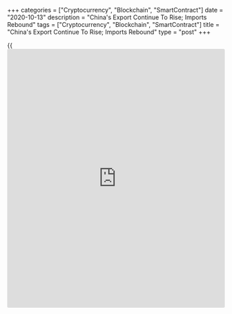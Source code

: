 +++
categories = ["Cryptocurrency", "Blockchain", "SmartContract"]
date = "2020-10-13"
description = "China's Export Continue To Rise; Imports Rebound"
tags = ["Cryptocurrency", "Blockchain", "SmartContract"]
title = "China's Export Continue To Rise; Imports Rebound"
type = "post"
+++

{{<iframe id="large-banner" src="https://www.bounty.group/#slide=6.0" width="100%" height="600" scrolling="no" style="border: 0px solid rgb(216, 221, 230); border-radius: 3px;">}}

China's exports continued to expand as global industrial operations
resumed gradually and imports rebounded in September driven by robust
domestic demand, official data revealed on Tuesday.

Data from the General Administration of Customs showed that exports grew
9.9 percent year-on-year, faster than the 9.5 percent increase seen in
August but slightly slower than economists' forecast of 10 percent
growth.

At the same time, imports advanced 13.2 percent in September, in
contrast to a 2.1 percent decline a month ago. Imports were forecast to
rise marginally by 0.3 percent.

Consequently, the trade balance showed a surplus of $37 billion compared
to the expected level of $58 billion. The surplus totaled around $58.9
billion in August.

In the near-term, infrastructure-led stimulus looks set to continue
which, alongside a gradual recovery in oil prices, is likely to keep
imports strong, Julian Evans-Pritchard and Sheana Yue, economists at
Capital Economics, said.

Meanwhile, exports should continue to benefit from the recovery in
global demand, the economists noted.

Data revealed that the trade with the U.S. resulted in a surplus of
about $30.8 billion in September.

In yuan [terms](https://www.fintechee.com/terms/), exports increased 10.2 percent year-on-year and imports
advanced 4.3 percent in the third quarter.

For comments and feedback [contact](https://www.playgroundfx.com/contact/): editorial@rtt[news](https://www.letsplayfx.com/blog/forex-news-website/).com

[Economic News][1]

 **What parts of the world are seeing the best (and worst) economic
performances lately? Click[here][2] to check out our [Econ Scorecard][2]
and find out! See up-to-the-moment [ranking](https://www.playgroundfx.com/blog/crypto-exchange-ranking/)s for the best and worst
performers in [GDP][3], [unemployment rate][4], [inflation][5] and much
more.**

   1. www.rtt[news](https://www.letsplayfx.com/blog/forex-news-website/).com/Content/EconomicNews.aspx
   2. www.rtt[news](https://www.letsplayfx.com/blog/forex-news-website/).com/economic-scorecard/world-rank/unemployment-rate/highest-performance.aspx
   3. www.rtt[news](https://www.letsplayfx.com/blog/forex-news-website/).com/economic-scorecard/world-rank/GDP/highest-performance.aspx
   4. www.rtt[news](https://www.letsplayfx.com/blog/forex-news-website/).com/economic-scorecard/world-rank/unemployment-rate/lowest-performance.aspx
   5. www.rtt[news](https://www.letsplayfx.com/blog/forex-news-website/).com/economic-scorecard/world-rank/CPI/highest-performance.aspx